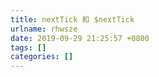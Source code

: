 ```yaml
---
title: nextTick 和 $nextTick
urlname: rhwsze
date: 2019-09-29 21:25:57 +0800
tags: []
categories: []
---
```


